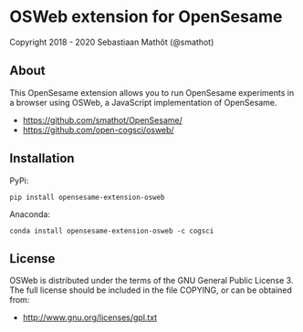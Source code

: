 # OSWeb extension for OpenSesame

Copyright 2018 - 2020 Sebastiaan Mathôt (@smathot)


## About

This OpenSesame extension allows you to run OpenSesame experiments in a browser using OSWeb, a JavaScript implementation of OpenSesame.

- <https://github.com/smathot/OpenSesame/>
- <https://github.com/open-cogsci/osweb/>


## Installation

PyPi:

```
pip install opensesame-extension-osweb
```

Anaconda:

```
conda install opensesame-extension-osweb -c cogsci
```


## License

OSWeb is distributed under the terms of the GNU General Public License 3. The full license should be included in the file COPYING, or can be obtained from:

- <http://www.gnu.org/licenses/gpl.txt>
